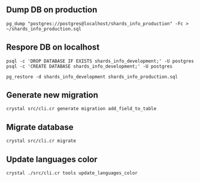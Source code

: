 ## Dump DB on production

```
pg_dump "postgres://postgres@localhost/shards_info_production" -Fc > ~/shards_info_production.sql
```

## Respore DB on localhost

```
psql -c 'DROP DATABASE IF EXISTS shards_info_development;' -U postgres
psql -c 'CREATE DATABASE shards_info_development;' -U postgres

pg_restore -d shards_info_development shards_info_production.sql
```

## Generate new migration

```
crystal src/cli.cr generate migration add_field_to_table
```

## Migrate database

```
crystal src/cli.cr migrate
```

## Update languages color

```
crystal ./src/cli.cr tools update_languages_color
```
